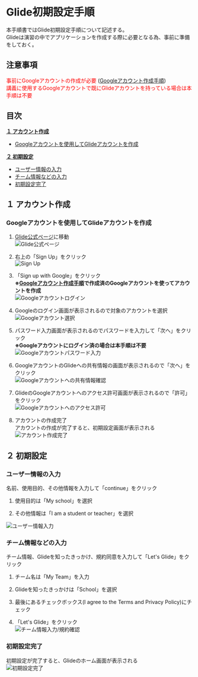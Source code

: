 # Glide初期設定手順

本手順書ではGlide初期設定手順について記述する。  
Glideは演習の中でアプリケーションを作成する際に必要となる為、事前に準備をしておく。

## 注意事項
<span style="color: red;">事前にGoogleアカウントの作成が必要</span> ([Googleアカウント作成手順](Googleアカウント作成手順.md))  
<span style="color: red;">講義に使用するGoogleアカウントで既にGlideアカウントを持っている場合は本手順は不要</span>

## 目次
[**１ アカウント作成**](#１-アカウント作成)  
- [Googleアカウントを使用してGlideアカウントを作成](#googleアカウントを使用してglideアカウントを作成)  

[**２ 初期設定**](#２-初期設定)  
- [ユーザー情報の入力](#ユーザー情報の入力)  
- [チーム情報などの入力](#チーム情報などの入力)  
- [初期設定完了](#初期設定完了)  

## １ アカウント作成

### Googleアカウントを使用してGlideアカウントを作成
1. [Glide公式ページ](https://www.glideapps.com/)に移動  
![Glide公式ページ](media/Glide初期設定手順/Glide初期設定手順_01.png)

2. 右上の「Sign Up」をクリック  
![Sign Up](media/Glide初期設定手順/Glide初期設定手順_02.png)

3. 「Sign up with Google」をクリック  
**※[Googleアカウント作成手順](Googleアカウント作成手順.md)で作成済のGoogleアカウントを使ってアカウントを作成**  
![Googleアカウントログイン](media/Glide初期設定手順/Glide初期設定手順_03.png)  

4. Googleのログイン画面が表示されるので対象のアカウントを選択  
![Googleアカウント選択](media/Glide初期設定手順/Glide初期設定手順_04.png)  

5. パスワード入力画面が表示されるのでパスワードを入力して「次へ」をクリック  
**※Googleアカウントにログイン済の場合は本手順は不要**  
![Googleアカウントパスワード入力](media/Glide初期設定手順/Glide初期設定手順_05.png)  

6. GoogleアカウントのGlideへの共有情報の画面が表示されるので「次へ」をクリック  
![Googleアカウントへの共有情報確認](media/Glide初期設定手順/Glide初期設定手順_06.png)  

7. GlideのGoogleアカウントへのアクセス許可画面が表示されるので「許可」をクリック  
![Googleアカウントへのアクセス許可](media/Glide初期設定手順/Glide初期設定手順_07.png)  

8. アカウントの作成完了  
アカウントの作成が完了すると、初期設定画面が表示される  
![アカウント作成完了](media/Glide初期設定手順/Glide初期設定手順_08.png)  

## ２ 初期設定

### ユーザー情報の入力
名前、使用目的、その他情報を入力して「continue」をクリック  

1. 使用目的は「My school」を選択  

2. その他情報は「I am a student or teacher」を選択  

![ユーザー情報入力](media/Glide初期設定手順/Glide初期設定手順_09.png)  

### チーム情報などの入力
チーム情報、Glideを知ったきっかけ、規約同意を入力して「Let's Glide」をクリック  

1. チーム名は「My Team」を入力  

2. Glideを知ったきっかけは「School」を選択  

3. 最後にあるチェックボックス(I agree to the Terms and Privacy Policy)にチェック  
4. 「Let's Glide」をクリック  
![チーム情報入力/規約確認](media/Glide初期設定手順/Glide初期設定手順_10.png)  

### 初期設定完了
初期設定が完了すると、Glideのホーム画面が表示される  
![初期設定完了](media/Glide初期設定手順/Glide初期設定手順_11.png)  